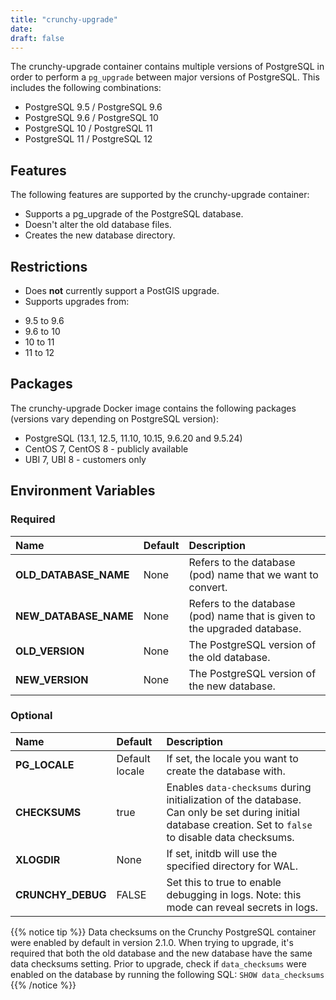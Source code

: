 ```yaml
---
title: "crunchy-upgrade"
date:  
draft: false
---
```


The crunchy-upgrade container contains multiple versions of PostgreSQL in order
to perform a `pg_upgrade` between major versions of PostgreSQL. This includes
the following combinations:

- PostgreSQL 9.5 / PostgreSQL 9.6
- PostgreSQL 9.6 / PostgreSQL 10
- PostgreSQL 10 / PostgreSQL 11
- PostgreSQL 11 / PostgreSQL 12

## Features

The following features are supported by the crunchy-upgrade container:

 * Supports a pg_upgrade of the PostgreSQL database.
 * Doesn't alter the old database files.
 * Creates the new database directory.

## Restrictions

 * Does **not** currently support a PostGIS upgrade.
 * Supports upgrades from:
 - 9.5 to 9.6
 - 9.6 to 10
 - 10 to 11
 - 11 to 12

## Packages

The crunchy-upgrade Docker image contains the following packages (versions vary depending on PostgreSQL version):

* PostgreSQL (13.1, 12.5, 11.10, 10.15, 9.6.20 and 9.5.24)
* CentOS 7, CentOS 8 - publicly available
* UBI 7, UBI 8 - customers only

## Environment Variables

### Required
**Name**|**Default**|**Description**
:-----|:-----|:-----
**OLD_DATABASE_NAME**|None|Refers to the database (pod) name that we want to convert.
**NEW_DATABASE_NAME**|None|Refers to the database (pod) name that is given to the upgraded database.
**OLD_VERSION**|None|The PostgreSQL version of the old database.
**NEW_VERSION**|None|The PostgreSQL version of the new database.

### Optional
**Name**|**Default**|**Description**
:-----|:-----|:-----
**PG_LOCALE**|Default locale|If set, the locale you want to create the database with.
**CHECKSUMS**|true|Enables `data-checksums` during initialization of the database.  Can only be set during initial database creation.  Set to `false` to disable data checksums.
**XLOGDIR**|None|If set, initdb will use the specified directory for WAL.
**CRUNCHY_DEBUG**|FALSE|Set this to true to enable debugging in logs. Note: this mode can reveal secrets in logs.

{{% notice tip %}}
Data checksums on the Crunchy PostgreSQL container were enabled by default in version 2.1.0.
When trying to upgrade, it's required that both the old database and the new database
have the same data checksums setting.  Prior to upgrade, check if `data_checksums`
were enabled on the database by running the following SQL: `SHOW data_checksums`
{{% /notice %}}
